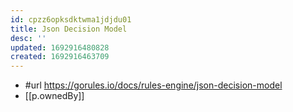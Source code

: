 ```yaml
---
id: cpzz6opksdktwma1jdjdu01
title: Json Decision Model
desc: ''
updated: 1692916480828
created: 1692916463709
---
```


- #url https://gorules.io/docs/rules-engine/json-decision-model
- [[p.ownedBy]]